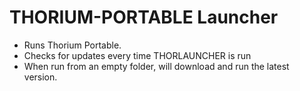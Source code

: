 # THORIUM-PORTABLE Launcher
* Runs Thorium Portable.
* Checks for updates every time THORLAUNCHER is run
* When run from an empty folder, will download and run the latest version.
